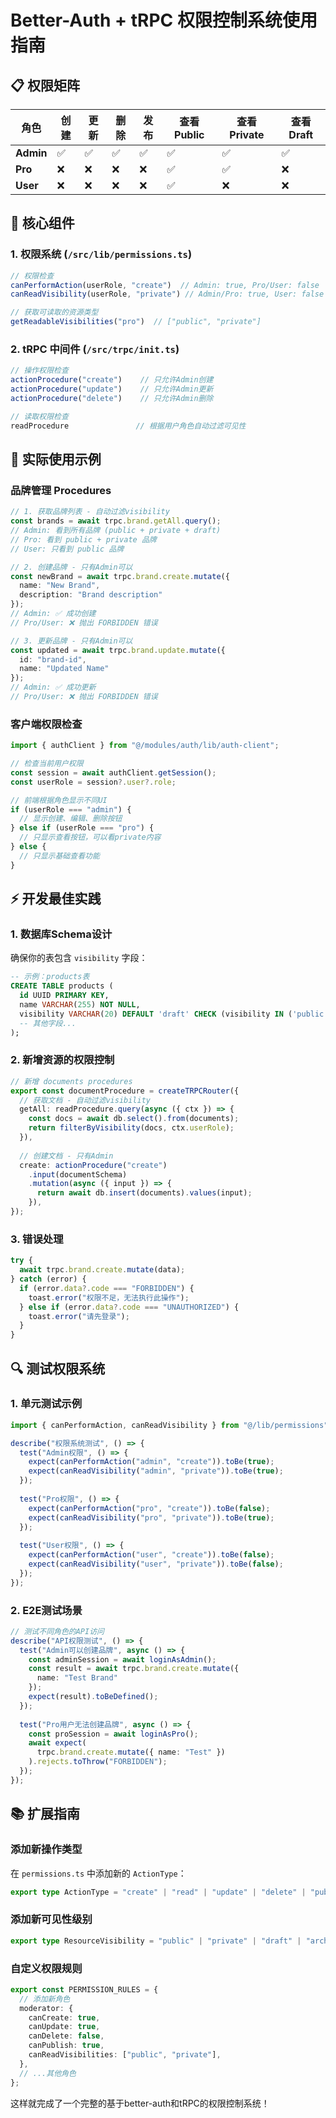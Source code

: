 # Better-Auth + tRPC 权限控制系统使用指南

## 📋 权限矩阵

| 角色 | 创建 | 更新 | 删除 | 发布 | 查看Public | 查看Private | 查看Draft |
|------|------|------|------|------|------------|-------------|-----------|
| **Admin** | ✅ | ✅ | ✅ | ✅ | ✅ | ✅ | ✅ |
| **Pro** | ❌ | ❌ | ❌ | ❌ | ✅ | ✅ | ❌ |
| **User** | ❌ | ❌ | ❌ | ❌ | ✅ | ❌ | ❌ |

## 🔧 核心组件

### 1. 权限系统 (`/src/lib/permissions.ts`)
```typescript
// 权限检查
canPerformAction(userRole, "create")  // Admin: true, Pro/User: false
canReadVisibility(userRole, "private") // Admin/Pro: true, User: false

// 获取可读取的资源类型
getReadableVisibilities("pro")  // ["public", "private"]
```

### 2. tRPC 中间件 (`/src/trpc/init.ts`)
```typescript
// 操作权限检查
actionProcedure("create")    // 只允许Admin创建
actionProcedure("update")    // 只允许Admin更新
actionProcedure("delete")    // 只允许Admin删除

// 读取权限检查
readProcedure               // 根据用户角色自动过滤可见性
```

## 🚀 实际使用示例

### 品牌管理 Procedures

```typescript
// 1. 获取品牌列表 - 自动过滤visibility
const brands = await trpc.brand.getAll.query();
// Admin: 看到所有品牌 (public + private + draft)
// Pro: 看到 public + private 品牌
// User: 只看到 public 品牌

// 2. 创建品牌 - 只有Admin可以
const newBrand = await trpc.brand.create.mutate({
  name: "New Brand",
  description: "Brand description"
});
// Admin: ✅ 成功创建
// Pro/User: ❌ 抛出 FORBIDDEN 错误

// 3. 更新品牌 - 只有Admin可以
const updated = await trpc.brand.update.mutate({
  id: "brand-id",
  name: "Updated Name"
});
// Admin: ✅ 成功更新
// Pro/User: ❌ 抛出 FORBIDDEN 错误
```

### 客户端权限检查

```typescript
import { authClient } from "@/modules/auth/lib/auth-client";

// 检查当前用户权限
const session = await authClient.getSession();
const userRole = session?.user?.role;

// 前端根据角色显示不同UI
if (userRole === "admin") {
  // 显示创建、编辑、删除按钮
} else if (userRole === "pro") {
  // 只显示查看按钮，可以看private内容
} else {
  // 只显示基础查看功能
}
```

## ⚡ 开发最佳实践

### 1. 数据库Schema设计
确保你的表包含 `visibility` 字段：
```sql
-- 示例：products表
CREATE TABLE products (
  id UUID PRIMARY KEY,
  name VARCHAR(255) NOT NULL,
  visibility VARCHAR(20) DEFAULT 'draft' CHECK (visibility IN ('public', 'private', 'draft')),
  -- 其他字段...
);
```

### 2. 新增资源的权限控制
```typescript
// 新增 documents procedures
export const documentProcedure = createTRPCRouter({
  // 获取文档 - 自动过滤visibility
  getAll: readProcedure.query(async ({ ctx }) => {
    const docs = await db.select().from(documents);
    return filterByVisibility(docs, ctx.userRole);
  }),
  
  // 创建文档 - 只有Admin
  create: actionProcedure("create")
    .input(documentSchema)
    .mutation(async ({ input }) => {
      return await db.insert(documents).values(input);
    }),
});
```

### 3. 错误处理
```typescript
try {
  await trpc.brand.create.mutate(data);
} catch (error) {
  if (error.data?.code === "FORBIDDEN") {
    toast.error("权限不足，无法执行此操作");
  } else if (error.data?.code === "UNAUTHORIZED") {
    toast.error("请先登录");
  }
}
```

## 🔍 测试权限系统

### 1. 单元测试示例
```typescript
import { canPerformAction, canReadVisibility } from "@/lib/permissions";

describe("权限系统测试", () => {
  test("Admin权限", () => {
    expect(canPerformAction("admin", "create")).toBe(true);
    expect(canReadVisibility("admin", "private")).toBe(true);
  });
  
  test("Pro权限", () => {
    expect(canPerformAction("pro", "create")).toBe(false);
    expect(canReadVisibility("pro", "private")).toBe(true);
  });
  
  test("User权限", () => {
    expect(canPerformAction("user", "create")).toBe(false);
    expect(canReadVisibility("user", "private")).toBe(false);
  });
});
```

### 2. E2E测试场景
```typescript
// 测试不同角色的API访问
describe("API权限测试", () => {
  test("Admin可以创建品牌", async () => {
    const adminSession = await loginAsAdmin();
    const result = await trpc.brand.create.mutate({
      name: "Test Brand"
    });
    expect(result).toBeDefined();
  });
  
  test("Pro用户无法创建品牌", async () => {
    const proSession = await loginAsPro();
    await expect(
      trpc.brand.create.mutate({ name: "Test" })
    ).rejects.toThrow("FORBIDDEN");
  });
});
```

## 📚 扩展指南

### 添加新操作类型
在 `permissions.ts` 中添加新的 `ActionType`：
```typescript
export type ActionType = "create" | "read" | "update" | "delete" | "publish" | "approve";
```

### 添加新可见性级别
```typescript
export type ResourceVisibility = "public" | "private" | "draft" | "archived";
```

### 自定义权限规则
```typescript
export const PERMISSION_RULES = {
  // 添加新角色
  moderator: {
    canCreate: true,
    canUpdate: true,
    canDelete: false,
    canPublish: true,
    canReadVisibilities: ["public", "private"],
  },
  // ...其他角色
};
```

这样就完成了一个完整的基于better-auth和tRPC的权限控制系统！
